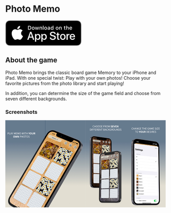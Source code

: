 # Photo Memo

[![Download on AppStore](images/AppStoreBadge.svg)](https://apps.apple.com/us/app/photo-memo/id1607756335)

## About the game

Photo Memo brings the classic board game Memory to your iPhone and iPad. With one special twist: Play with your own photos! Choose your favorite pictures from the photo library and start playing! 

In addition, you can determine the size of the game field and choose from seven different backgrounds.

### Screenshots

![Screenshot 1](images/screenshot1.png)